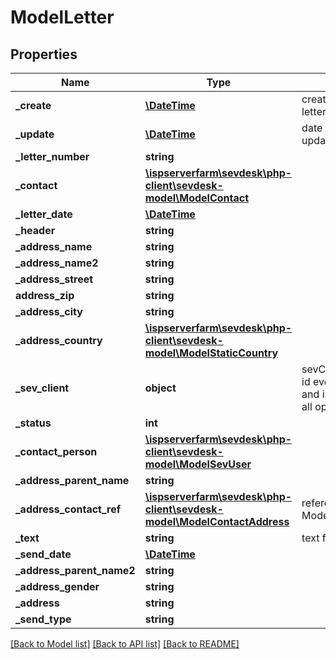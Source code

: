 # ModelLetter

## Properties
Name | Type | Description | Notes
------------ | ------------- | ------------- | -------------
**_create** | [**\DateTime**](\DateTime.md) | creation date of the letter | [optional] 
**_update** | [**\DateTime**](\DateTime.md) | date the letter was last updated | [optional] 
**_letter_number** | **string** |  | [optional] 
**_contact** | [**\ispserverfarm\sevdesk\php-client\sevdesk-model\ModelContact**](ModelContact.md) |  | [optional] 
**_letter_date** | [**\DateTime**](\DateTime.md) |  | [optional] 
**_header** | **string** |  | [optional] 
**_address_name** | **string** |  | [optional] 
**_address_name2** | **string** |  | [optional] 
**_address_street** | **string** |  | [optional] 
**address_zip** | **string** |  | [optional] 
**_address_city** | **string** |  | [optional] 
**_address_country** | [**\ispserverfarm\sevdesk\php-client\sevdesk-model\ModelStaticCountry**](ModelStaticCountry.md) |  | [optional] 
**_sev_client** | **object** | sevClient is the unique id every customer has and is used in nearly all operations | [optional] 
**_status** | **int** |  | [optional] 
**_contact_person** | [**\ispserverfarm\sevdesk\php-client\sevdesk-model\ModelSevUser**](ModelSevUser.md) |  | [optional] 
**_address_parent_name** | **string** |  | [optional] 
**_address_contact_ref** | [**\ispserverfarm\sevdesk\php-client\sevdesk-model\ModelContactAddress**](ModelContactAddress.md) | reference to Model_ContactAddress | [optional] 
**_text** | **string** | text for the letter | [optional] 
**_send_date** | [**\DateTime**](\DateTime.md) |  | [optional] 
**_address_parent_name2** | **string** |  | [optional] 
**_address_gender** | **string** |  | [optional] 
**_address** | **string** |  | [optional] 
**_send_type** | **string** |  | [optional] 

[[Back to Model list]](../README.md#documentation-for-models) [[Back to API list]](../README.md#documentation-for-api-endpoints) [[Back to README]](../README.md)


